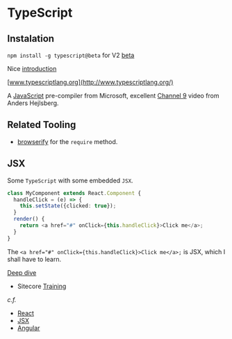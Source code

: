 # TypeScript

## Instalation

`npm install -g typescript@beta` for V2 [beta](https://blogs.msdn.microsoft.com/typescript/2016/07/11/announcing-typescript-2-0-beta)

Nice [introduction](https://toddmotto.com/typescript-the-missing-introduction)

[www.typescriptlang.org](http://www.typescriptlang.org/)

A [JavaScript](./javascript) pre-compiler from Microsoft, excellent [Channel 9](https://channel9.msdn.com/posts/Anders-Hejlsberg-Introducing-TypeScript) video from Anders Hejlsberg.

## Related Tooling

 * [browserify](http://browserify.org/) for the `require` method.

## JSX

Some `TypeScript` with some embedded `JSX`.

```typescript
class MyComponent extends React.Component {
  handleClick = (e) => {
    this.setState({clicked: true});
  }
  render() {
    return <a href="#" onClick={this.handleClick}>Click me</a>;
  }
}

```
The `<a href="#" onClick={this.handleClick}>Click me</a>;` is JSX, which I shall have to learn.

[Deep dive](https://www.gitbook.com/book/basarat/typescript/details)

 * Sitecore [Training](https://www.sitepoint.com/premium/courses/introducing-typescript-2933/?utm_source=sitepoint&utm_medium=email&utm_campaign=typescript-launch)
 
_c.f._

 * [React](./react.md)
 * [JSX](./jsx.md)
 * [Angular](./angular.md)